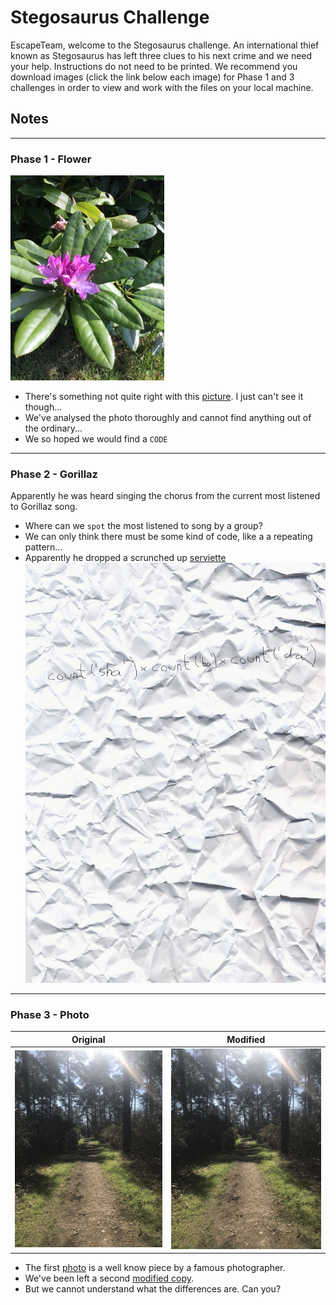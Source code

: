 # Stegosaurus Challenge

EscapeTeam, welcome to the Stegosaurus challenge. An international thief known as Stegosaurus has left three clues to his next crime and we need your help. Instructions do not need to be printed. 
We recommend you download images (click the link below each image) for Phase 1 and 3 challenges in order to view and work with the files on your local machine.


## Notes
---
### Phase 1 - Flower
![picture](Phase1/flower.jpg)
* There's something not quite right with this [picture](Phase1/flower.jpg). I just can't see it though... 
* We've analysed the photo thoroughly and cannot find anything out of the ordinary...
* We so hoped we would find a `CODE`

---
### Phase 2 - Gorillaz
Apparently he was heard singing the chorus from the current most listened to Gorillaz song. 
* Where can we `spot` the most listened to song by a group? 
* We can only think there must be some kind of code, like a a repeating pattern...
* Apparently he dropped a scrunched up [serviette](Phase2/paper.jpg)
![serviette](Phase2/paper.jpg)

---
### Phase 3 - Photo

| Original        | Modified           |
|:-------------:|:-------------:|
| ![photo](Phase3/original.jpg) | ![modified copy](Phase3/modified.jpg) |


* The first [photo](Phase3/original.jpg) is a well know piece by a famous photographer. 
* We've been left a second [modified copy](Phase3/modified.jpg). 
* But we cannot understand what the differences are. Can you?
